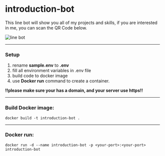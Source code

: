 # introduction-bot

This line bot will show you all of my projects and skills, if you are interested in me, you can scan the QR Code below.

![line bot](https://i.imgur.com/fCpQAyt.png)

---

### Setup
1. rename **sample.env** to **.env**
2. fill all environment variables in .env file
3. build code to docker image
4. use **Docker run** command to create a container.

**!!please make sure your has a domain, and your server use https!!**

---

### Build Docker image:

```shell
docker build -t introduction-bot .
```

---

### Docker run:

```shell
docker run -d --name introduction-bot -p <your-port>:<your-port> introduction-bot
```

